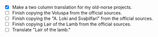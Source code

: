 - [X] Make a two column translation for my old-norse projects.
- [ ] Finish copying the Voluspa from the official sources.
- [ ] Finish copying the "A. Loki and Svaþilfari" from the official sources.
- [ ] Finish copying Lair of the Lamb from the official sources.
- [ ] Translate "Lair of the lamb."
